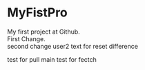 # MyFistPro
My first project at Github.
<br>
First Change.
<br>
second change
 user2
text for reset
difference

test for pull
 main
 test for fectch

